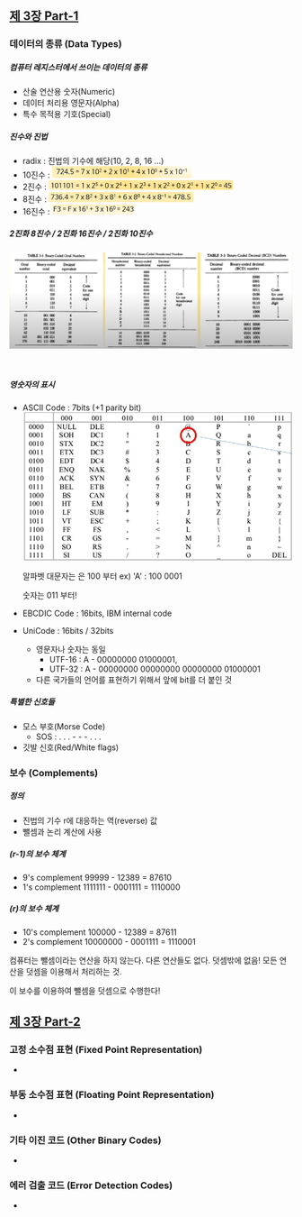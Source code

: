 
## [제 3장 Part-1](https://www.youtube.com/watch?v=aSocCv3SC2k&list=PLc8fQ-m7b1hCHTT7VH2oo0Ng7Et096dYc&index=6)

### 데이터의 종류 (Data Types)

##### 컴퓨터 레지스터에서 쓰이는 데이터의 종류

- 산술 연산용 숫자(Numeric)
- 데이터 처리용 영문자(Alpha)
- 특수 목적용 기호(Special)

##### 진수와 진법

- radix : 진법의 기수에 해당(10, 2, 8, 16 ...)
- 10진수 :  <img src="3장-데이터의-표현.assets/image-20220629173329426.png" alt="image-20220629173329426" style="zoom:50%;" />
- 2진수 : <img src="3장-데이터의-표현.assets/image-20220629173345202.png" alt="image-20220629173345202" style="zoom:50%;" />
- 8진수 : <img src="3장-데이터의-표현.assets/image-20220629173357020.png" alt="image-20220629173357020" style="zoom:50%;" />
- 16진수 : <img src="3장-데이터의-표현.assets/image-20220629173405758.png" alt="image-20220629173405758" style="zoom:50%;" />

##### 2진화 8진수 / 2진화 16진수 / 2진화 10진수

![image-20220629174038984](3장-데이터의-표현.assets/image-20220629174038984.png)

<br>

##### 영숫자의 표시

- ASCII Code : 7bits (+1 parity bit)
  ![image-20220629174349442](3장-데이터의-표현.assets/image-20220629174349442.png)

  알파벳 대문자는 은 100 부터 ex) 'A' : 100 0001 

  숫자는 011 부터!

- EBCDIC Code : 16bits, IBM internal code
- UniCode : 16bits / 32bits
  - 영문자나 숫자는 동일 
    - UTF-16 : A - 00000000 01000001,
    - UTF-32 : A - 00000000 00000000 00000000 01000001
  - 다른 국가들의 언어를 표현하기 위해서 앞에 bit를 더 붙인 것

##### 특별한 신호들

- 모스 부호(Morse Code)
  - SOS : . . . - - - . . .
- 깃발 신호(Red/White flags)

### 보수 (Complements)

##### 정의 

- 진법의 기수 r에 대응하는 역(reverse) 값
- 뺄셈과 논리 계산에 사용

##### (r-1)의 보수 체계 

- 9's complement 99999 - 12389 = 87610
- 1's complement 1111111 - 0001111 = 1110000

##### (r)의 보수 체계

- 10's complement 100000 - 12389 = 87611
- 2's complement 10000000 - 0001111 = 1110001

컴퓨터는 뺄셈이라는 연산을 하지 않는다. 다른 연산들도 없다. 덧셈밖에 없음! 모든 연산을 덧셈을 이용해서 처리하는 것.

이 보수를 이용하여 뺄셈을 덧셈으로 수행한다!

## [제 3장 Part-2](https://www.youtube.com/watch?v=bysGzutpRgc&list=PLc8fQ-m7b1hCHTT7VH2oo0Ng7Et096dYc&index=7)

### 고정 소수점 표현 (Fixed Point Representation)

- 

### 부동 소수점 표현 (Floating Point Representation)

- 

### 기타 이진 코드 (Other Binary Codes)

- 

### 에러 검출 코드 (Error Detection Codes)

-